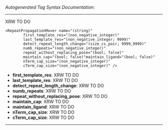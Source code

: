 _Autogenerated Tag Syntax Documentation:_

---
XRW TO DO

```
<RepeatPropagationMover name="(string)"
        first_template_res="(non_negative_integer)"
        last_template_res="(non_negative_integer; 9999)"
        detect_repeat_length_change="(size_cs_pair; 9999,9999)"
        numb_repeats="(non_negative_integer)"
        repeat_without_replacing_pose="(bool; false)"
        maintain_cap="(bool; false)"maintain_ligand="(bool; false)"
        nTerm_cap_size="(non_negative_integer)"
        cTerm_cap_size="(non_negative_integer)" />
```

-   **first_template_res**: XRW TO DO
-   **last_template_res**: XRW TO DO
-   **detect_repeat_length_change**: XRW TO DO
-   **numb_repeats**: XRW TO DO
-   **repeat_without_replacing_pose**: XRW TO DO
-   **maintain_cap**: XRW TO DO
-   **maintain_ligand**: XRW TO DO
-   **nTerm_cap_size**: XRW TO DO
-   **cTerm_cap_size**: XRW TO DO

---
